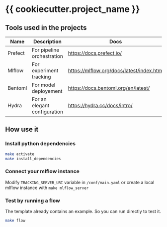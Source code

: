 # {{ cookiecutter.project_name }}

## Tools used in the projects

| Name    | Description                  | Docs                                      |
| ------- | ---------------------------- | ----------------------------------------- |
| Prefect | For pipeline orchestration   | https://docs.prefect.io/                  |
| Mlflow  | For experiment tracking      | https://mlflow.org/docs/latest/index.html |
| Bentoml | For model deployement        | https://docs.bentoml.org/en/latest/       |
| Hydra   | For an elegant configuration | https://hydra.cc/docs/intro/              |

## How use it

### Install python dependencies

```bash
make activate
make install_dependencies
```

### Connect your mlflow instance

Modify `TRACKING_SERVER_URI` variable in `/conf/main.yaml` or create a local mlflow instance with `make mlflow_server`

### Test by running a flow

The template already contains an example. So you can run directly to test it.

```bash
make flow
```
